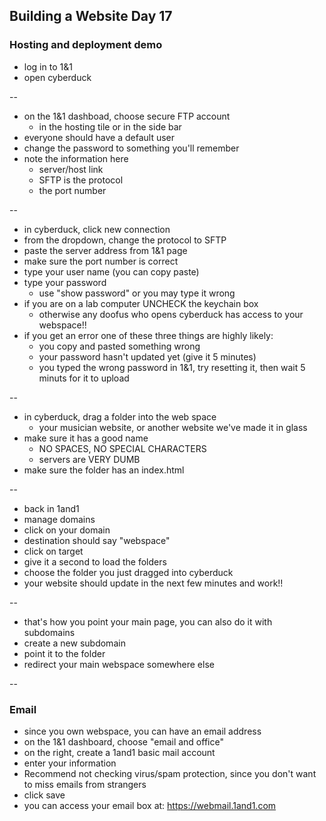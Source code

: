 ## Building a Website Day 17
### Hosting and deployment demo

+ log in to 1&1
+ open cyberduck

--

+ on the 1&1 dashboad, choose secure FTP account
	+ in the hosting tile or in the side bar
+ everyone should have a default user
+ change the password to something you'll remember
+ note the information here
	+ server/host link
	+ SFTP is the protocol
	+ the port number

--

+ in cyberduck, click new connection
+ from the dropdown, change the protocol to SFTP
+ paste the server address from 1&1 page
+ make sure the port number is correct
+ type your user name (you can copy paste)
+ type your password
	+ use "show password" or you may type it wrong
+ if you are on a lab computer UNCHECK the keychain box
	+ otherwise any doofus who opens cyberduck has access to your webspace!!
+ if you get an error one of these three things are highly likely: 
	+ you copy and pasted something wrong
	+ your password hasn't updated yet (give it 5 minutes)
	+ you typed the wrong password in 1&1, try resetting it, then wait 5 minuts for it to upload

--

+ in cyberduck, drag a folder into the web space
	+ your musician website, or another website we've made it in glass
+ make sure it has a good name
	+ NO SPACES, NO SPECIAL CHARACTERS
	+ servers are VERY DUMB
+ make sure the folder has an index.html

--

+ back in 1and1
+ manage domains
+ click on your domain
+ destination should say "webspace"
+ click on target
+ give it a second to load the folders
+ choose the folder you just dragged into cyberduck
+ your website should update in the next few minutes and work!!

--

+ that's how you point your main page, you can also do it with subdomains
+ create a new subdomain
+ point it to the folder
+ redirect your main webspace somewhere else

--

### Email

+ since you own webspace, you can have an email address
+ on the 1&1 dashboard, choose "email and office"
+ on the right, create a 1and1 basic mail account
+ enter your information
+ Recommend not checking virus/spam protection, since you don't want to miss emails from strangers
+ click save
+ you can access your email box at: https://webmail.1and1.com